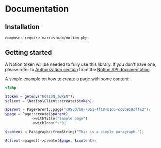 # Documentation

## Installation

```
composer require mariosimao/notion-php
```

## Getting started

A Notion token will be needed to fully use this library. If you don't have one,
please refer to [Authorization section](https://developers.notion.com/docs/authorization) from the [Notion API documentation](https://developers.notion.com/).

A simple example on how to create a page with some content:

```php
<?php

$token = getenv("NOTION_TOKEN");
$client = \Notion\Client::create($token);

$parent = PageParent::page("c986d7b0-7051-4f18-b165-cc0b9503ffc2");
$page = Page::create($parent)
            ->withTitle("Sample page")
            ->withIcon("⭐");

$content = Paragraph::fromString("This is a simple paragraph.");

$client->pages()->create($page, $content);
```